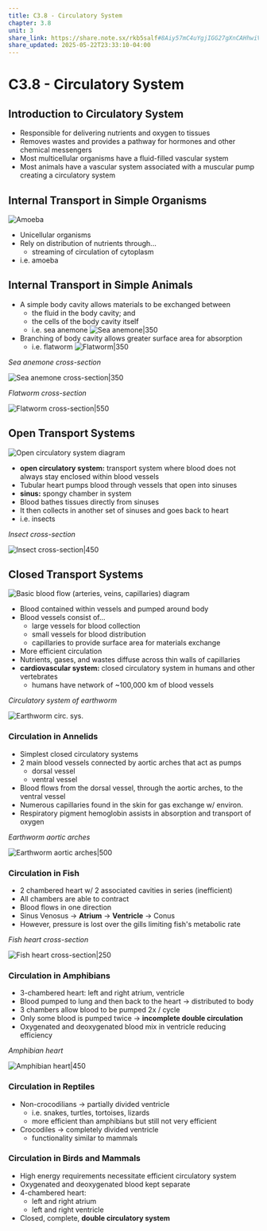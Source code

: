 ```yaml
---
title: C3.8 - Circulatory System
chapter: 3.8
unit: 3
share_link: https://share.note.sx/rkb5salf#8Aiy57mC4uYgjIGG27gXnCAHhwiVpD7urjMixFrvp0U
share_updated: 2025-05-22T23:33:10-04:00
---
```


# C3.8 - Circulatory System

## Introduction to Circulatory System

- Responsible for delivering nutrients and oxygen to tissues
- Removes wastes and provides a pathway for hormones and other chemical messengers
- Most multicellular organisms have a fluid-filled vascular system
- Most animals have a vascular system associated with a muscular pump creating a circulatory system

## Internal Transport in Simple Organisms

![Amoeba](img/c3.8/c3.8-amoeba.png)

- Unicellular organisms
- Rely on distribution of nutrients through...
	- streaming of circulation of cytoplasm
- i.e. amoeba

## Internal Transport in Simple Animals

- A simple body cavity allows materials to be exchanged between
	- the fluid in the body cavity; and
	- the cells of the body cavity itself
	- i.e. sea anemone
		![Sea anemone|350](img/c3.8/c3.8-sea-anemone.png)
- Branching of body cavity allows greater surface area for absorption
	- i.e. flatworm
		![Flatworm|350](img/c3.8/c3.8-flatworm.png)

*Sea anemone cross-section*

![Sea anemone cross-section|350](img/c3.8/c3.8-sea-anemone-cross-sec.png)

*Flatworm cross-section*

![Flatworm cross-section|550](img/c3.8/c3.8-flatworm-cross-sec.png)

## Open Transport Systems

![Open circulatory system diagram](img/c3.8/c3.8-open-circ-sys.png)

- **open circulatory system:** transport system where blood does not always stay enclosed within blood vessels
- Tubular heart pumps blood through vessels that open into sinuses
- **sinus:** spongy chamber in system
- Blood bathes tissues directly from sinuses
- It then collects in another set of sinuses and goes back to heart
- i.e. insects

*Insect cross-section*

![Insect cross-section|450](img/c3.8/c3.8-insect-cross-sec.png)

## Closed Transport Systems

![Basic blood flow (arteries, veins, capillaries) diagram](img/c3.8/c3.8-basic-blood-flow.png)

- Blood contained within vessels and pumped around body
- Blood vessels consist of...
	- large vessels for blood collection
	- small vessels for blood distribution
	- capillaries to provide surface area for materials exchange
- More efficient circulation
- Nutrients, gases, and wastes diffuse across thin walls of capillaries
- **cardiovascular system:** closed circulatory system in humans and other vertebrates
	- humans have network of ~100,000 km of blood vessels

*Circulatory system of earthworm*

![Earthworm circ. sys.](img/c3.8/c3.8-worm-circ-sys.png)

### Circulation in Annelids

- Simplest closed circulatory systems
- 2 main blood vessels connected by aortic arches that act as pumps
	- dorsal vessel
	- ventral vessel
- Blood flows from the dorsal vessel, through the aortic arches, to the ventral vessel
- Numerous capillaries found in the skin for gas exchange w/ environ.
- Respiratory pigment hemoglobin assists in absorption and transport of oxygen

*Earthworm aortic arches*

![Earthworm aortic arches|500](img/c3.8/c3.8-worm-aortic-arch.png)

### Circulation in Fish

- 2 chambered heart w/ 2 associated cavities in series (inefficient)
- All chambers are able to contract
- Blood flows in one direction
- Sinus Venosus &rarr; **Atrium** &rarr; **Ventricle** &rarr; Conus
- However, pressure is lost over the gills limiting fish's metabolic rate

*Fish heart cross-section*

![Fish heart cross-section|250](img/c3.8/c3.8-fish-heart-cross-sec.png)

### Circulation in Amphibians

- 3-chambered heart: left and right atrium, ventricle
- Blood pumped to lung and then back to the heart &rarr; distributed to body
- 3 chambers allow blood to be pumped 2x / cycle
- Only some blood is pumped twice &rarr; **incomplete double circulation**
- Oxygenated and deoxygenated blood mix in ventricle reducing efficiency

*Amphibian heart*

![Amphibian heart|450](img/c3.8/c3.8-amphibian-heart.png)

### Circulation in Reptiles

 - Non-crocodilians &rarr; partially divided ventricle
	 - i.e. snakes, turtles, tortoises, lizards
	 - more efficient than amphibians but still not very efficient
- Crocodiles &rarr; completely divided ventricle
	- functionality similar to mammals

### Circulation in Birds and Mammals

- High energy requirements necessitate efficient circulatory system
- Oxygenated and deoxygenated blood kept separate
- 4-chambered heart:
	- left and right atrium
	- left and right ventricle
- Closed, complete, **double circulatory system**